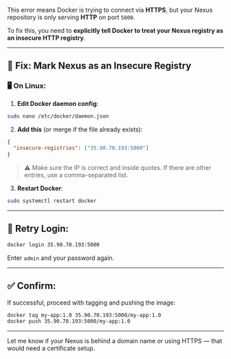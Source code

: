 This error means Docker is trying to connect via **HTTPS**, but your Nexus repository is only serving **HTTP** on port `5000`.

To fix this, you need to **explicitly tell Docker to treat your Nexus registry as an insecure HTTP registry**.

---

## 🔧 Fix: Mark Nexus as an Insecure Registry

### 🖥️ On Linux:

1. **Edit Docker daemon config**:

```bash
sudo nano /etc/docker/daemon.json
```

2. **Add this** (or merge if the file already exists):

```json
{
  "insecure-registries": ["35.90.70.193:5000"]
}
```

> ⚠️ Make sure the IP is correct and inside quotes. If there are other entries, use a comma-separated list.

3. **Restart Docker**:

```bash
sudo systemctl restart docker
```

---

## 🔁 Retry Login:

```bash
docker login 35.90.70.193:5000
```

Enter `admin` and your password again.

---

## ✅ Confirm:

If successful, proceed with tagging and pushing the image:

```bash
docker tag my-app:1.0 35.90.70.193:5000/my-app:1.0
docker push 35.90.70.193:5000/my-app:1.0
```

---

Let me know if your Nexus is behind a domain name or using HTTPS — that would need a certificate setup.
